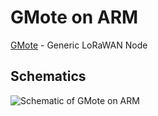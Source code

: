 # GMote on ARM
[GMote](https://digidev.de/gmote) - Generic LoRaWAN Node

## Schematics

![Schematic of GMote on ARM](https://digidev.de/gmote/img/pcb_arm_schematics.jpg)

